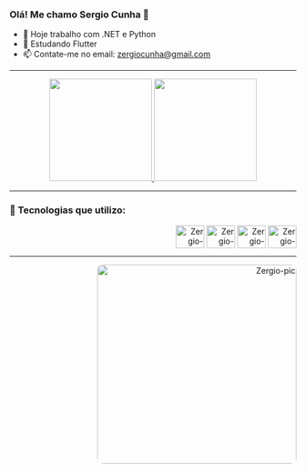 ### Olá! Me chamo Sergio Cunha 👋  

- 🔭 Hoje trabalho com .NET e Python  
- 🌱 Estudando Flutter  
- 📫 Contate-me no email: [zergiocunha@gmail.com](mailto:zergiocunha@gmail.com)  

---

<div align="center">
  <a href="https://github.com/zergiocunha">
    <img height="180em" src="https://github-readme-stats.vercel.app/api?username=zergiocunha&show_icons=true&theme=tokyonight&include_all_commits=true&count_private=true"/>
    <img height="180em" src="https://github-readme-stats.vercel.app/api/top-langs/?username=zergiocunha&layout=compact&langs_count=7&theme=tokyonight"/>
  </a>
</div>

---

### 🚀 Tecnologias que utilizo:

<div align="right">
  <img align="center" alt="Zergio-Python" height="40" width="50" src="https://cdn.jsdelivr.net/gh/devicons/devicon@latest/icons/python/python-original.svg" />
  <img align="center" alt="Zergio-Csharp" height="40" width="50" src="https://cdn.jsdelivr.net/gh/devicons/devicon/icons/csharp/csharp-original.svg" />
  <img align="center" alt="Zergio-Flutter" height="40" width="50" src="https://cdn.jsdelivr.net/gh/devicons/devicon@latest/icons/flutter/flutter-original.svg" />
  <img align="center" alt="Zergio-Docker" height="40" width="50" src="https://cdn.jsdelivr.net/gh/devicons/devicon@latest/icons/docker/docker-original.svg" />
</div>

---

<div align="right">
  <img alt="Zergio-pic" height="350" style="border-radius: 10px;" src="https://i.picasion.com/pic91/02f94835b181c23a44f13c94bb3235ef.gif">
</div>

